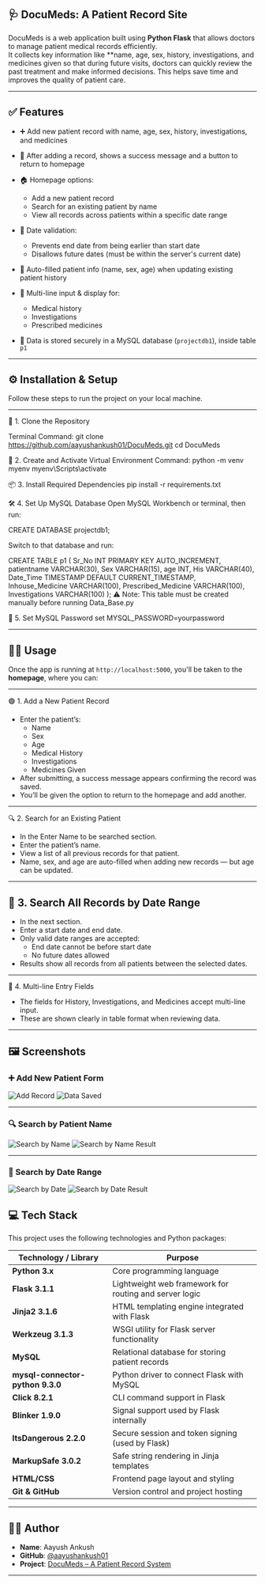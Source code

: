 ## 🩺 DocuMeds: A Patient Record Site

DocuMeds is a web application built using **Python Flask** that allows doctors to manage patient medical records efficiently.  
It collects key information like **name, age, sex, history, investigations, and medicines given
so that during future visits, doctors can quickly review the past treatment and make informed decisions. 
This helps save time and improves the quality of patient care.

---

## ✅ Features

- ➕ Add new patient record with name, age, sex, history, investigations, and medicines
- 📝 After adding a record, shows a success message and a button to return to homepage

- 🏠 Homepage options:
  - Add a new patient record
  - Search for an existing patient by name
  - View all records across patients within a specific date range

- 📅 Date validation:
  - Prevents end date from being earlier than start date
  - Disallows future dates (must be within the server's current date)

- 🧠 Auto-filled patient info (name, sex, age) when updating existing patient history

- 🧾 Multi-line input & display for:
  - Medical history
  - Investigations
  - Prescribed medicines

- 💾 Data is stored securely in a MySQL database (`projectdb1`), inside table `p1`




---

## ⚙️ Installation & Setup

Follow these steps to run the project on your local machine.

---

🔁 1. Clone the Repository

Terminal Command:
git clone https://github.com/aayushankush01/DocuMeds.git
cd DocuMeds

🐍 2. Create and Activate Virtual Environment
Command:
python -m venv myenv
myenv\Scripts\activate


📦 3. Install Required Dependencies
pip install -r requirements.txt


🛠️ 4. Set Up MySQL Database
Open MySQL Workbench or terminal, then run:

CREATE DATABASE projectdb1;

Switch to that database and run:

CREATE TABLE p1 (
    Sr_No INT PRIMARY KEY AUTO_INCREMENT,
    patientname VARCHAR(30),
    Sex VARCHAR(15),
    age INT,
    His VARCHAR(40),
    Date_Time TIMESTAMP DEFAULT CURRENT_TIMESTAMP,
    Inhouse_Medicine VARCHAR(100),
    Prescribed_Medicine VARCHAR(100),
    Investigations VARCHAR(100)
);
⚠️ Note: This table must be created manually before running Data_Base.py

🔐 5. Set MySQL Password
set MYSQL_PASSWORD=yourpassword



---

## 🧑‍⚕️ Usage

Once the app is running at `http://localhost:5000`, you'll be taken to the **homepage**, where you can:

---

🟢 1. Add a New Patient Record
- Enter the patient’s:
  - Name
  - Sex
  - Age
  - Medical History
  - Investigations
  - Medicines Given
- After submitting, a success message appears confirming the record was saved.
- You’ll be given the option to return to the homepage and add another.

---

🔍 2. Search for an Existing Patient
- In the Enter Name to be searched section.
- Enter the patient’s name.
- View a list of all previous records for that patient.
- Name, sex, and age are auto-filled when adding new records — but age can be updated.

---

## 📅 3. Search All Records by Date Range
- In the next section.
- Enter a start date and end date.
- Only valid date ranges are accepted:
  - End date cannot be before start date
  - No future dates allowed
- Results show all records from all patients between the selected dates.

---

🧾 4. Multi-line Entry Fields
- The fields for History, Investigations, and Medicines accept multi-line input.
- These are shown clearly in table format when reviewing data.

---

## 🖼️ Screenshots

### ➕ Add New Patient Form
![Add Record](images/HomePage.png)
![Data Saved](images/DataSaved.png)

---

### 🔍 Search by Patient Name
![Search by Name](images/PatientName.png)
![Search by Name Result](images/SearchName_Result.png)

---

### 📅 Search by Date Range
![Search by Date](images/RecordByDate.png)
![Search by Date Result](images/RecordBYDate_Result.png)

 ## 💻 Tech Stack

This project uses the following technologies and Python packages:

| Technology / Library         | Purpose                                                   |
|------------------------------|-----------------------------------------------------------|
| **Python 3.x**               | Core programming language                                 |
| **Flask 3.1.1**              | Lightweight web framework for routing and server logic    |
| **Jinja2 3.1.6**             | HTML templating engine integrated with Flask              |
| **Werkzeug 3.1.3**           | WSGI utility for Flask server functionality               |
| **MySQL**                    | Relational database for storing patient records           |
| **mysql-connector-python 9.3.0** | Python driver to connect Flask with MySQL            |
| **Click 8.2.1**              | CLI command support in Flask                              |
| **Blinker 1.9.0**            | Signal support used by Flask internally                   |
| **ItsDangerous 2.2.0**       | Secure session and token signing (used by Flask)          |
| **MarkupSafe 3.0.2**         | Safe string rendering in Jinja templates                  |
| **HTML/CSS**                 | Frontend page layout and styling                          |
| **Git & GitHub**             | Version control and project hosting                       |

---

## 🙋‍♂️ Author

- **Name**: Aayush Ankush  
- **GitHub**: [@aayushankush01](https://github.com/aayushankush01)  
- **Project**: [DocuMeds – A Patient Record System](https://github.com/aayushankush01/DocuMeds)

---
